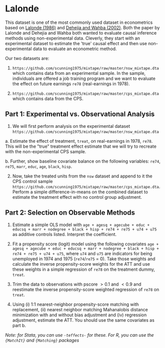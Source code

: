 # Lalonde

This dataset is one of the most commonly used dataset in econometrics based on [Lalonde (1986)](https://econpapers.repec.org/article/aeaaecrev/v_3a76_3ay_3a1986_3ai_3a4_3ap_3a604-20.htm) and [Dehejia and Wahba (2002)](https://www.uh.edu/~adkugler/Dehejia&Wahba.pdf). Both the paper by Lalonde and Dehejia and Wahba both wanted to evaluate causal inference methods using non-experimental data. Cleverly, they start with an experimental dataset to estimate the 'true' causal effect and then use non-experimental data to evaluate an econometric method.

Our two datasets are:

1. `https://github.com/scunning1975/mixtape/raw/master/nsw_mixtape.dta` which contains data from an experimental sample. In the sample, individuals are offered a job training program and we want to evaluate the effect on future earnings `re78` (real-earnings in 1978).

2. `https://github.com/scunning1975/mixtape/raw/master/cps_mixtape.dta` which contains data from the CPS.


## Part 1: Experimental vs. Observational Analysis

1. We will first perform analysis on the experimental dataset `https://github.com/scunning1975/mixtape/raw/master/nsw_mixtape.dta`

a. Estimate the effect of treatment, `treat`, on real-earnings in 1978, `re78`. This will be the "true" treatment effect estimate that we will try to recreate with the non-experimental CPS sample. 

b. Further, show baseline covariate balance on the following variables: `re74`, `re75`, `marr`, `educ`, `age`, `black`, `hisp`. 

2. Now, take the treated units from the `nsw` dataset and append to it the CPS control sample `https://github.com/scunning1975/mixtape/raw/master/cps_mixtape.dta`. Perform a simple difference-in-means on the combined dataset to estimate the treatment effect with no control group adjustment.

## Part 2: Selection on Observable Methods

1. Estimate a simple OLS model with `age + agesq + agecube + educ + educsq + marr + nodegree + black + hisp + re74 + re75 + u74 + u75` as additive controls listed.  Interpret the coefficient.  

2. Fit a propensity score (logit) model using the following covariates `age + agesq + agecube + educ + educsq + marr + nodegree + black + hisp + re74 + re75 + u74 + u75`, where `u74` and `u75` are indicators for being unemployed in 1974 and 1975 (`re74`/`re75` = 0). Take those weights and calculate the inverse propensity-score weights for the ATT and use these weights in a simple regression of `re78` on the treatment dummy, `treat`. 

3. Trim the data to observations with pscore $> 0.1$ and $< 0.9$ and reestimate the inverse propensity-score weighted regression of `re78` on `treat`.

4. Using (i) 1:1 nearest-neighbor propensity-score matching with replacement, (ii) nearest neighbor matching Mahanalobis distance minimization with and without bias adjustment and (iv) regression adjustment, estimate the ATT. You should use the same covariates as part b. 


*Note: for Stata, you can use `-teffects-` for these. For R, you can use the `{MatchIt}` and `{Matching}` packages*


